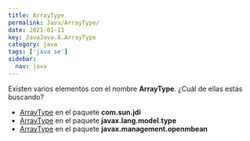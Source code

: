 ```yaml
---
title: ArrayType
permalink: Java/ArrayType/
date: 2021-01-11
key: JavaJava.A.ArrayType
category: java
tags: ['java se']
sidebar: 
  nav: java
---
```


Existen varios elementos con el nombre **ArrayType**. ¿Cuál de ellas estás buscando?
<ul>
<li><a href="/Java/ArrayType-com-sun-jdi/">ArrayType</a> en el paquete <strong>com.sun.jdi</strong></li>
<li><a href="/Java/ArrayType-javax-lang-model-type/">ArrayType</a> en el paquete <strong>javax.lang.model.type</strong></li>
<li><a href="/Java/ArrayType-javax-management-openmbean/">ArrayType</a> en el paquete <strong>javax.management.openmbean</strong></li>
<ul>

